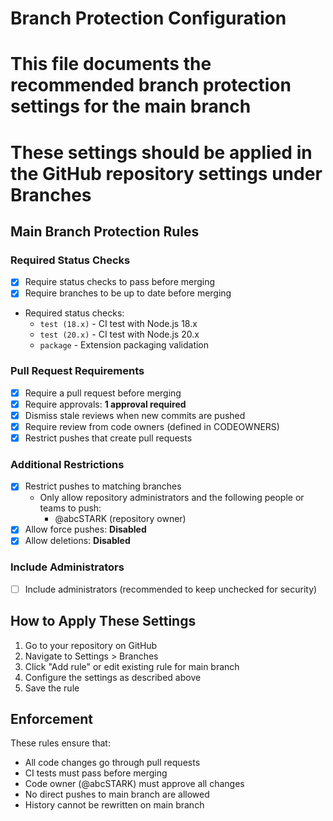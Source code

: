 # Branch Protection Configuration
# This file documents the recommended branch protection settings for the main branch
# These settings should be applied in the GitHub repository settings under Branches

## Main Branch Protection Rules

### Required Status Checks
- [x] Require status checks to pass before merging
- [x] Require branches to be up to date before merging
- Required status checks:
  - `test (18.x)` - CI test with Node.js 18.x
  - `test (20.x)` - CI test with Node.js 20.x
  - `package` - Extension packaging validation

### Pull Request Requirements
- [x] Require a pull request before merging
- [x] Require approvals: **1 approval required**
- [x] Dismiss stale reviews when new commits are pushed
- [x] Require review from code owners (defined in CODEOWNERS)
- [x] Restrict pushes that create pull requests

### Additional Restrictions
- [x] Restrict pushes to matching branches
  - Only allow repository administrators and the following people or teams to push:
    - @abcSTARK (repository owner)
- [x] Allow force pushes: **Disabled**
- [x] Allow deletions: **Disabled**

### Include Administrators
- [ ] Include administrators (recommended to keep unchecked for security)

## How to Apply These Settings

1. Go to your repository on GitHub
2. Navigate to Settings > Branches
3. Click "Add rule" or edit existing rule for main branch
4. Configure the settings as described above
5. Save the rule

## Enforcement
These rules ensure that:
- All code changes go through pull requests
- CI tests must pass before merging
- Code owner (@abcSTARK) must approve all changes
- No direct pushes to main branch are allowed
- History cannot be rewritten on main branch